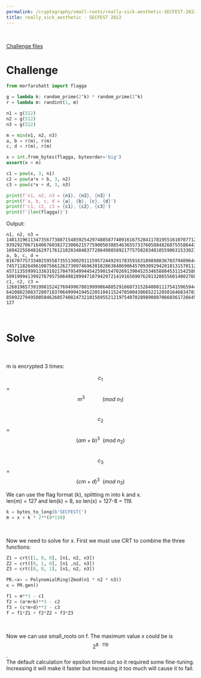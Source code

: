 ```yaml
---
permalink: /cryptography/small-roots/really-sick-aesthetic-SECFEST-2022
title: really_sick_aesthetic - SECFEST 2022
---
```


<br>

[Challenge files](https://github.com/Connor-McCartney/CTF_Files/tree/main/2022/SECFESTCTF/really_sick_aesthetic)

# Challenge
```python
from morfarshatt import flagga

g = lambda k: random_prime(2^k) * random_prime(2^k)
r = lambda m: randint(1, m)

n1 = g(512)
n2 = g(512)
n3 = g(512)

m = min(n1, n2, n3)
a, b = r(m), r(m)
c, d = r(m), r(m)

x = int.from_bytes(flagga, byteorder='big')
assert(x < m)

c1 = pow(x, 3, n1)
c2 = pow(a*x + b, 3, n2)
c3 = pow(c*x + d, 3, n3)

print(f'n1, n2, n3 = {n1}, {n2}, {n3}')
print(f'a, b, c, d = {a}, {b}, {c}, {d}')
print(f'c1, c2, c3 = {c1}, {c2}, {c3}')
print(f'{len(flagga)}')
```

Output:

```
n1, n2, n3 = 1401319611347356773887154859254297488587748916167528411781955161070771235056492239930915055430725842906735678800721088435590827145380843922331596331217195998289782451691023636938672246577057750538399961569425132775422780215874173061239620286809361247476788799084351705535705191719741473638161177830819062913, 93929270671640676038272300621577590050388546365573376058848268755586443513273392470288465422034947305882115935273812814090585070611845743805708732148965001758685938419891262987151989750411904643337379571106949332912476594370786031126592832074202606178259666176275819642895388993805423801590346121886463154493, 16942255048162971761210283484837728649885892177575028340105590631533021846865838703837850496337964481215216748513001294835312645433010478899804925326573174869703026494395537885248285153728354458825455324651596388723156984568435202926704664556435326575519823264262426064534649720827701655074670423046369428487
a, b, c, d = 816707757334025955873551300291115957244929178359163189898836703794096446035376642681339350269646402403623381300867313940921411937931855866555460115147443198624007849492344102900953388236705014598317668063410070421658320251867938311242756954445599777691127340178194758168120083391846957297043258538971682656, 745711826496100756612627309746963018286384869064570930929420181315701128858481411996420808944706255787336734726114648250308181091719587312246849339268467320198235168275114019618372903191004050047010404038580467357659473336645389978388162270444112395481987515683470136265832310695565656316066649488457251542, 457113559991336310217047954994454259015470269139045253465880453115425882867168371751366860291496286988706829825972982124718895516194348207894013000632929345548822790821065845244320278540909961203024618547366059145546677151699090715138478903903713059476077714630963005563020709732576278095273999695170245879, 509199941399276795750649828994710794297214191656907620132065560140027602600782775401578085170024829709169889862887726457343903644876293675737086407127920668618215833854745693576935098817794913606783358855099827179163328860990718950946614721022541431359002875691363746468433769282630310194268851308235950929
c1, c2, c3 = 1268196573919981524276949967801999986488529166073152640081117541596594438854836034605091034310174116029963325447867011142758840266458010604314712206281207486042576686131112279236592688360682514879866358817285786950878940051455988959409256539680442525853200118747541970284236278058810272505720905257745240883, 64208823083728071837064999419452205104115247850043866522128501646834783777966548620165452087334309723488367313973950057214802570403789761738914272552005923211386317615619928040804318066050436314100228196466534901781541660761105159754722013559344265999734902281442779083683166805632208178603445218079969320285, 8509227949500504626057408247321015695521219754070289890807066036172664538036554468734653260395519871677018843271256389298835987869898579912928540836245194980365843079281083074016559389213798536654944263567871852040147199080662496995097561192482940890984303786845410433468150776276754709196911737317257395314
127
```

<br>

# Solve

<br>

m is encrypted 3 times: <br>

$$c_1$$ = $$m^3 \ \ \ \ \ \ \ \ \ \ \ \ (mod \ n_1)$$       
$$c_2$$ = $$(am + b)^3 \ \ (mod \ n_2)$$           
$$c_3$$ = $$(cm + d)^3 \ \ (mod \ n_3)$$    

We can use the flag format (k), splitting m into k and x. <br>
len(m) = 127 and len(k) = 8, so len(x) = 127-8 = 119.

```python
k = bytes_to_long(b'SECFEST{')
m = x + k * 2**(8*119)
```

<br>

Now we need to solve for x. First we must use CRT to combine the three functions:

```python
Z1 = crt([1, 0, 0], [n1, n2, n3]) 
Z2 = crt([0, 1, 0], [n1 ,n2, n3]) 
Z3 = crt([0, 0, 1], [n1, n2, n3]) 

PR.<x> = PolynomialRing(Zmod(n1 * n2 * n3))
x = PR.gen()

f1 = m**3 - c1
f2 = (a*m+b)**3 - c2
f3 = (c*m+d)**3 - c3
f = f1*Z1 + f2*Z2 + f3*Z3
```

<br>

Now we can use small_roots on f. The maximum value x could be is $$2^{8 \cdot 119}$$. <br>
The default calculation for epsilon timed out so it required some fine-tuning. <br>
Increasing it will make it faster but increasing it too much will cause it to fail. <br>

